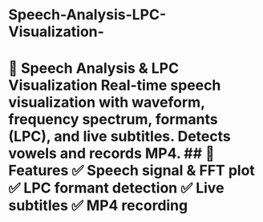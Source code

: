 # Speech-Analysis-LPC-Visualization-
# 🎤 Speech Analysis &amp; LPC Visualization    Real-time speech visualization with **waveform, frequency spectrum, formants (LPC), and live subtitles**. Detects vowels and records MP4.    ## 🚀 Features   ✅ Speech signal &amp; FFT plot   ✅ LPC formant detection   ✅ Live subtitles   ✅ MP4 recording  
